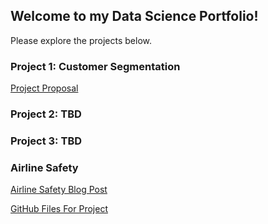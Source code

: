 ## Welcome to my Data Science Portfolio!
Please explore the projects below.




### Project 1: Customer Segmentation
[Project Proposal](https://github.com/madelinebauer/MBauer/blob/main/1.1%20Project%20Proposal%20-%20BAUER.pdf "Project Proposal")







### Project 2: TBD







### Project 3: TBD


### Airline Safety
[Airline Safety Blog Post](https://bauerdsc640.blogspot.com/2021/05/air-travel-truths.html)

[GitHub Files For Project](https://github.com/madelinebauer/AirlineSafety)



